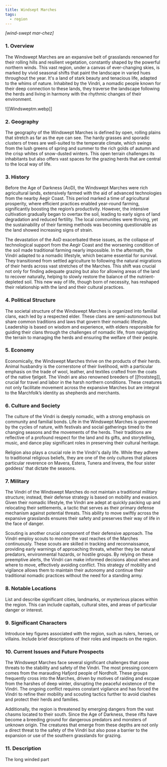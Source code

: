 ```yaml
---
title: Windsept Marches
tags:
  - region
---
```

*[wind-swept mar-chez]*
### 1. **Overview**

The Windswept Marches are an expansive belt of grasslands renowned for their rolling hills and resilient vegetation, constantly shaped by the powerful northern winds. This vast region, under a canvas of ever-changing skies, is marked by vivid seasonal shifts that paint the landscape in varied hues throughout the year. It's a land of stark beauty and tenacious life, adapted to the whims of nature. Inhabited by the Vindri, a nomadic people known for their deep connection to these lands, they traverse the landscape following the herds and living in harmony with the rhythmic changes of their environment.

![[Windsweptm.webp]]

### 2. **Geography**

The geography of the Windswept Marches is defined by open, rolling plains that stretch as far as the eye can see. The hardy grasses and sporadic clusters of trees are well-suited to the temperate climate, which swings from the lush greens of spring and summer to the rich golds of autumn and the crisp whites of snow-dusted winters. This open terrain challenges its inhabitants but also offers vast spaces for the grazing herds that are central to the local way of life.

### 3. **History**

Before the Age of Darkness (AoD), the Windswept Marches were rich agricultural lands, extensively farmed with the aid of advanced technologies from the nearby Aegir Coast. This period marked a time of agricultural prosperity, where efficient practices enabled year-round farming, significantly boosting the region’s productivity. However, the intensive cultivation gradually began to overtax the soil, leading to early signs of land degradation and reduced fertility. The local communities were thriving, yet the sustainability of their farming methods was becoming questionable as the land showed increasing signs of strain.

The devastation of the AoD exacerbated these issues, as the collapse of technological support from the Aegir Coast and the worsening condition of the soil made traditional farming nearly impossible. In the aftermath, the Vindri adapted to a nomadic lifestyle, which became essential for survival. They transitioned from settled agriculture to following the natural migrations of their herds across vast stretches of the Marches. This shift was crucial not only for finding adequate grazing but also for allowing areas of the land to recover naturally, helping to slowly restore the balance of the nutrient-depleted soil. This new way of life, though born of necessity, has reshaped their relationship with the land and their cultural practices.

### 4. **Political Structure**

The societal structure of the Windswept Marches is organized into familial clans, each led by a respected elder. These clans are semi-autonomous but share common traditions and laws that govern their nomadic lifestyle. Leadership is based on wisdom and experience, with elders responsible for guiding their clans through the challenges of nomadic life, from navigating the terrain to managing the herds and ensuring the welfare of their people.

### 5. **Economy**

Economically, the Windswept Marches thrive on the products of their herds. Animal husbandry is the cornerstone of their livelihood, with a particular emphasis on the trade of wool, leather, and textiles crafted from the coats of the native fjelgeit. The Vindri are also renowned breeders of [[froststeg]], crucial for travel and labor in the harsh northern conditions. These creatures not only facilitate movement across the expansive Marches but are integral to the Marchfolk’s identity as shepherds and merchants.

### 6. **Culture and Society**
The culture of the Vindri is deeply nomadic, with a strong emphasis on community and familial bonds. Life in the Windswept Marches is governed by the cycles of nature, with festivals and social gatherings timed to the changing seasons and the movements of the herds. Their traditions are reflective of a profound respect for the land and its gifts, and storytelling, music, and dance play significant roles in preserving their cultural heritage.

Religion also plays a crucial role in the Vindri's daily life. While they adhere to traditional religious beliefs, they are one of the only cultures that places particular reverence on Mavera, Estera, Tunera and Invera, the four sister goddess' that dictate the seasons. 

### 7. **Military**

The Vindri of the Windswept Marches do not maintain a traditional military structure; instead, their defense strategy is based on mobility and evasion. Given their nomadic lifestyle, the Vindri are adept at quickly packing up and relocating their settlements, a tactic that serves as their primary defense mechanism against potential threats. This ability to move swiftly across the expansive grasslands ensures their safety and preserves their way of life in the face of danger.

Scouting is another crucial component of their defensive approach. The Vindri employ scouts to monitor the vast reaches of the Marches continuously. These scouts are skilled in tracking and reconnaissance, providing early warnings of approaching threats, whether they be natural predators, environmental hazards, or hostile groups. By relying on these preemptive alerts, the Vindri can make informed decisions about when and where to move, effectively avoiding conflict. This strategy of mobility and vigilance allows them to maintain their autonomy and continue their traditional nomadic practices without the need for a standing army.

### 8. **Notable Locations**

List and describe significant cities, landmarks, or mysterious places within the region. This can include capitals, cultural sites, and areas of particular danger or interest.

### 9. **Significant Characters**

Introduce key figures associated with the region, such as rulers, heroes, or villains. Include brief descriptions of their roles and impacts on the region.

### 10. **Current Issues and Future Prospects**

The Windswept Marches face several significant challenges that pose threats to the stability and safety of the Vindri. The most pressing concern comes from the marauding Hafjord people of Nordholt. These groups frequently cross into the Marches, driven by motives of raiding and escpae from the harshes of deep winter, disrupting the peaceful existence of the Vindri. The ongoing conflict requires constant vigilance and has forced the Vindri to refine their mobility and scouting tactics further to avoid clashes and protect their herds and families.

Additionally, the region is threatened by emerging dangers from the vast chasms located to their south. Since the Age of Darkness, these rifts have become a breeding ground for dangerous predators and monsters of unknown origin. The creatures that emerge from these depths are not only a direct threat to the safety of the Vindri but also pose a barrier to the expansion or use of the southern grasslands for grazing.

### 11. **Description**

The long winded part
